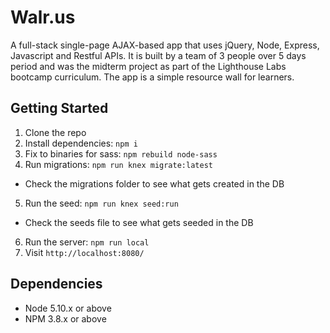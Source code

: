# Walr.us

A full-stack single-page AJAX-based app that uses jQuery, Node, Express, Javascript and Restful APIs. It is built by a team of 3 people over 5 days period and was the midterm project as part of the Lighthouse Labs bootcamp curriculum. The app is a simple resource wall for learners.  

## Getting Started

1. Clone the repo
2. Install dependencies: `npm i`
3. Fix to binaries for sass: `npm rebuild node-sass`
4. Run migrations: `npm run knex migrate:latest`
  - Check the migrations folder to see what gets created in the DB
5. Run the seed: `npm run knex seed:run`
  - Check the seeds file to see what gets seeded in the DB
6. Run the server: `npm run local`
7. Visit `http://localhost:8080/`

## Dependencies

- Node 5.10.x or above
- NPM 3.8.x or above

